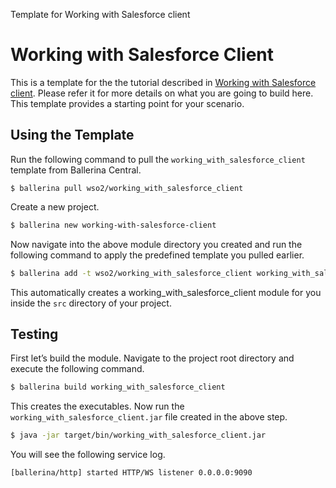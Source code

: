 Template for Working with Salesforce client

# Working with Salesforce Client

This is a template for the the tutorial described in [Working with Salesforce client](https://ei.docs.wso2.com/en/7.0.0/ballerina-integrator/learn/tutorials/saas-integrations/sfdc46/working-with-salesforce-client/1/). Please refer it for more details on what you are going to build here. This template provides a starting point for your scenario.

## Using the Template

Run the following command to pull the `working_with_salesforce_client` template from Ballerina Central.

```
$ ballerina pull wso2/working_with_salesforce_client
```

Create a new project.

```bash
$ ballerina new working-with-salesforce-client
```

Now navigate into the above module directory you created and run the following command to apply the predefined template you pulled earlier.

```bash
$ ballerina add -t wso2/working_with_salesforce_client working_with_salesforce_client
```

This automatically creates a working_with_salesforce_client module for you inside the `src` directory of your project.  

## Testing

First let’s build the module. Navigate to the project root directory and execute the following command.

```bash
$ ballerina build working_with_salesforce_client 
```

This creates the executables. Now run the `working_with_salesforce_client.jar` file created in the above step.

```bash
$ java -jar target/bin/working_with_salesforce_client.jar
```

You will see the following service log.

```log
[ballerina/http] started HTTP/WS listener 0.0.0.0:9090
```
